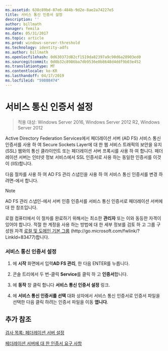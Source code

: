 ```yaml
---
ms.assetid: 638c89bd-87e6-484b-9d2e-8ae2a74227e5
title: 서비스 통신 인증서 설정
description: ''
author: billmath
manager: femila
ms.date: 05/31/2017
ms.topic: article
ms.prod: windows-server-threshold
ms.technology: identity-adfs
ms.author: billmath
ms.openlocfilehash: 0d630372d82cf1519da82397a9c90d6a28903ed0
ms.sourcegitcommit: 0d0b32c8986ba7db9536e0b8648d4ddf9b03e452
ms.translationtype: MT
ms.contentlocale: ko-KR
ms.lasthandoff: 04/17/2019
ms.locfileid: "59888474"
---
```

# <a name="set-a-service-communications-certificate"></a>서비스 통신 인증서 설정

>적용 대상: Windows Server 2016, Windows Server 2012 R2, Windows Server 2012

Active Directory Federation Services에서 페더레이션 서버 \(AD FS\) 서비스 통신 인증서를 사용 하 여 Secure Sockets Layer에 대 한 웹 서비스 트래픽의 보안을 유지 \(SSL\) 웹와의 통신 클라이언트 또는 페더레이션 서버 프록시를 사용 하 여 합니다. 페더레이션 서버는 인터넷 정보 서비스에서 SSL 인증서로 사용 하는 동일한 인증서를 이것이 \(IIS\)합니다.  
  
다음 절차를 사용 하 여 AD FS 관리 스냅인을 사용 하 여 서비스 통신 인증서를 변경 하려면\-에서 합니다.  
  
> [!NOTE]  
> AD FS 관리 스냅인\-에서 서버 인증 인증서를 서비스 통신 인증서로 페더레이션 서버에 대 한 참조입니다.  
  
로컬 컴퓨터에서 이 절차를 완료하기 위해서는 최소한 **관리자** 또는 이와 동등한 자격이 있어야 합니다.  적절 한 계정을 사용 하는 방법에 대 한 세부 정보를 검토 하 고 그룹 구성원 자격 [로컬 및 도메인 기본 그룹](https://go.microsoft.com/fwlink/?LinkId=83477) \(http:\/\/go.microsoft.com\/fwlink\/? LinkId\=83477\)합니다.   
  
### <a name="to-set-a-service-communications-certificate"></a>서비스 통신 인증서 설정  
  
1.  에 **시작** 화면에서 입력**AD FS 관리**, 한 다음 ENTER를 누릅니다.  
  
2.  콘솔 트리에서 두 번\-클릭 **Service**를 클릭 하 고 **인증서**합니다.  
  
3.  에 **동작** 창 클릭 합니다 **서비스 통신 인증서 설정** 링크.  
  
4.  에 **서비스 통신 인증서를 선택** 대화 상자에서 서비스 통신 인증서로 인증서 파일을 선택한 다음 클릭 하려는 인증서 파일을 이동 **엽니다**.  
  
## <a name="additional-references"></a>추가 참조  
[검사 목록: 페더레이션 서버 설정](Checklist--Setting-Up-a-Federation-Server.md)  
  
[페더레이션 서버에 대 한 인증서 요구 사항](https://technet.microsoft.com/library/dd807040.aspx)  
  

